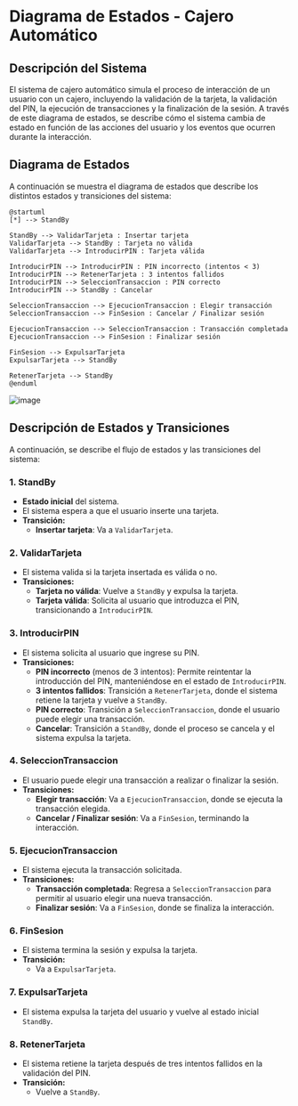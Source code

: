 # Diagrama de Estados - Cajero Automático

## Descripción del Sistema

El sistema de cajero automático simula el proceso de interacción de un usuario con un cajero, incluyendo la validación de la tarjeta, la validación del PIN, la ejecución de transacciones y la finalización de la sesión. A través de este diagrama de estados, se describe cómo el sistema cambia de estado en función de las acciones del usuario y los eventos que ocurren durante la interacción.

## Diagrama de Estados

A continuación se muestra el diagrama de estados que describe los distintos estados y transiciones del sistema:

```plantuml
@startuml
[*] --> StandBy

StandBy --> ValidarTarjeta : Insertar tarjeta
ValidarTarjeta --> StandBy : Tarjeta no válida
ValidarTarjeta --> IntroducirPIN : Tarjeta válida

IntroducirPIN --> IntroducirPIN : PIN incorrecto (intentos < 3)
IntroducirPIN --> RetenerTarjeta : 3 intentos fallidos
IntroducirPIN --> SeleccionTransaccion : PIN correcto
IntroducirPIN --> StandBy : Cancelar

SeleccionTransaccion --> EjecucionTransaccion : Elegir transacción
SeleccionTransaccion --> FinSesion : Cancelar / Finalizar sesión

EjecucionTransaccion --> SeleccionTransaccion : Transacción completada
EjecucionTransaccion --> FinSesion : Finalizar sesión

FinSesion --> ExpulsarTarjeta
ExpulsarTarjeta --> StandBy

RetenerTarjeta --> StandBy
@enduml

```

![image](https://github.com/user-attachments/assets/0a1ca3b3-65f1-4d56-8d52-cd98687dcece)

## Descripción de Estados y Transiciones

A continuación, se describe el flujo de estados y las transiciones del sistema:

### 1. StandBy
- **Estado inicial** del sistema.
- El sistema espera a que el usuario inserte una tarjeta.
- **Transición:**
  - **Insertar tarjeta**: Va a `ValidarTarjeta`.

### 2. ValidarTarjeta
- El sistema valida si la tarjeta insertada es válida o no.
- **Transiciones:**
  - **Tarjeta no válida**: Vuelve a `StandBy` y expulsa la tarjeta.
  - **Tarjeta válida**: Solicita al usuario que introduzca el PIN, transicionando a `IntroducirPIN`.

### 3. IntroducirPIN
- El sistema solicita al usuario que ingrese su PIN.
- **Transiciones:**
  - **PIN incorrecto** (menos de 3 intentos): Permite reintentar la introducción del PIN, manteniéndose en el estado de `IntroducirPIN`.
  - **3 intentos fallidos**: Transición a `RetenerTarjeta`, donde el sistema retiene la tarjeta y vuelve a `StandBy`.
  - **PIN correcto**: Transición a `SeleccionTransaccion`, donde el usuario puede elegir una transacción.
  - **Cancelar**: Transición a `StandBy`, donde el proceso se cancela y el sistema expulsa la tarjeta.

### 4. SeleccionTransaccion
- El usuario puede elegir una transacción a realizar o finalizar la sesión.
- **Transiciones:**
  - **Elegir transacción**: Va a `EjecucionTransaccion`, donde se ejecuta la transacción elegida.
  - **Cancelar / Finalizar sesión**: Va a `FinSesion`, terminando la interacción.

### 5. EjecucionTransaccion
- El sistema ejecuta la transacción solicitada.
- **Transiciones:**
  - **Transacción completada**: Regresa a `SeleccionTransaccion` para permitir al usuario elegir una nueva transacción.
  - **Finalizar sesión**: Va a `FinSesion`, donde se finaliza la interacción.

### 6. FinSesion
- El sistema termina la sesión y expulsa la tarjeta.
- **Transición:**
  - Va a `ExpulsarTarjeta`.

### 7. ExpulsarTarjeta
- El sistema expulsa la tarjeta del usuario y vuelve al estado inicial `StandBy`.

### 8. RetenerTarjeta
- El sistema retiene la tarjeta después de tres intentos fallidos en la validación del PIN.
- **Transición:**
  - Vuelve a `StandBy`.
